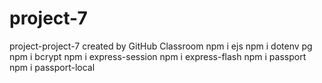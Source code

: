 # project-7
project-project-7 created by GitHub Classroom
npm i ejs
npm i dotenv pg 
npm i bcrypt
npm i express-session
npm i express-flash
npm i passport
npm i passport-local

